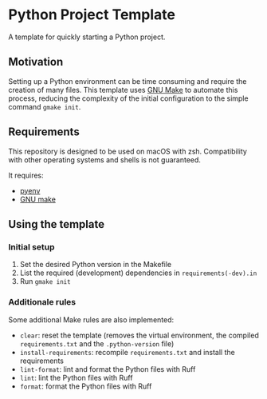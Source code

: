 # Python Project Template

A template for quickly starting a Python project.

## Motivation

Setting up a Python environment can be time consuming and require the creation of many files. This template uses [GNU Make](https://www.gnu.org/software/make/) to automate this process, reducing the complexity of the initial configuration to the simple command `gmake init`.

## Requirements

This repository is designed to be used on macOS with zsh. Compatibility with other operating systems and shells is not guaranteed.

It requires:

- [pyenv](https://github.com/pyenv/pyenv)
- [GNU make](https://www.gnu.org/software/make/)

## Using the template

### Initial setup

1. Set the desired Python version in the Makefile
2. List the required (development) dependencies in `requirements(-dev).in`
3. Run `gmake init`

### Additionale rules

Some additional Make rules are also implemented:

- `clear`: reset the template (removes the virtual environment, the compiled `requirements.txt` and the `.python-version` file)
- `install-requirements`: recompile `requirements.txt` and install the requirements
- `lint-format`: lint and format the Python files with Ruff
- `lint`: lint the Python files with Ruff
- `format`: format the Python files with Ruff

